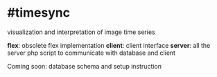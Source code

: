 #timesync
========

visualization and interpretation of image time series

__flex__: obsolete flex implementation
__client__: client interface
__server__: all the server php script to communicate with database and client

Coming soon: database schema and setup instruction